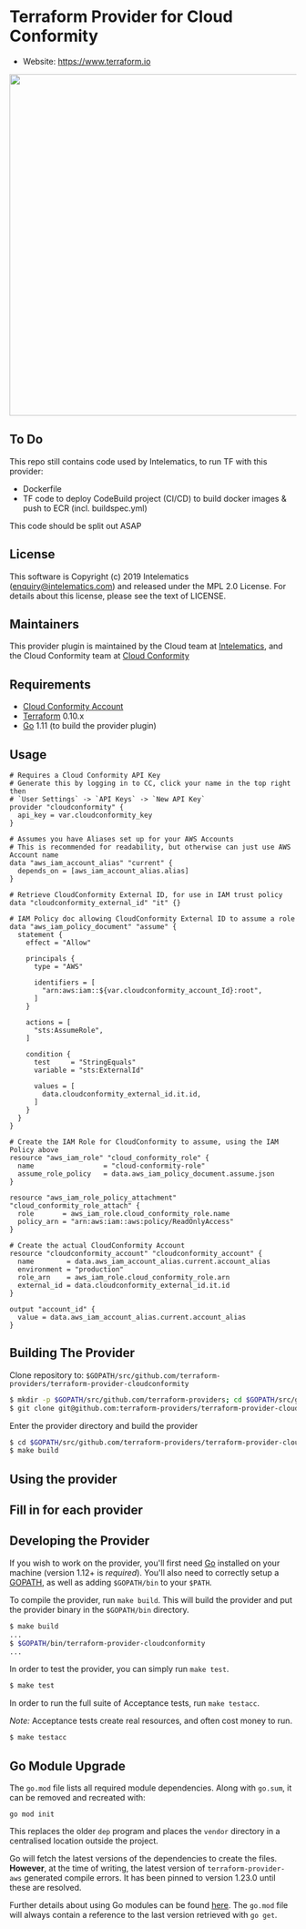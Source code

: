 Terraform Provider for Cloud Conformity
==================

- Website: https://www.terraform.io

<img src="https://cdn.rawgit.com/hashicorp/terraform-website/master/content/source/assets/images/logo-hashicorp.svg" width="600px">

To Do
-----------
This repo still contains code used by Intelematics, to run TF with this
provider:
- Dockerfile
- TF code to deploy CodeBuild project (CI/CD) to build docker images & push to ECR (incl. buildspec.yml)

This code should be split out ASAP

License
-----------
This software is Copyright (c) 2019 Intelematics (enquiry@intelematics.com) and released under the MPL 2.0 License.
For details about this license, please see the text of LICENSE.

Maintainers
-----------

This provider plugin is maintained by the Cloud team at [Intelematics](https://www.intelematics.com/), and the Cloud Conformity team at [Cloud Conformity](https://cloudconformity.com)

Requirements
------------

-   [Cloud Conformity Account](https://cloudconformity.com)
-   [Terraform](https://www.terraform.io/downloads.html) 0.10.x
-   [Go](https://golang.org/doc/install) 1.11 (to build the provider plugin)

Usage
---------------------

```
# Requires a Cloud Conformity API Key 
# Generate this by logging in to CC, click your name in the top right then
# `User Settings` -> `API Keys` -> `New API Key`
provider "cloudconformity" {
  api_key = var.cloudconformity_key
}

# Assumes you have Aliases set up for your AWS Accounts
# This is recommended for readability, but otherwise can just use AWS Account name
data "aws_iam_account_alias" "current" {
  depends_on = [aws_iam_account_alias.alias]
}

# Retrieve CloudConformity External ID, for use in IAM trust policy
data "cloudconformity_external_id" "it" {}

# IAM Policy doc allowing CloudConformity External ID to assume a role
data "aws_iam_policy_document" "assume" {
  statement {
    effect = "Allow"

    principals {
      type = "AWS"

      identifiers = [
        "arn:aws:iam::${var.cloudconformity_account_Id}:root",
      ]
    }

    actions = [
      "sts:AssumeRole",
    ]

    condition {
      test     = "StringEquals"
      variable = "sts:ExternalId"

      values = [
        data.cloudconformity_external_id.it.id,
      ]
    }
  }
}

# Create the IAM Role for CloudConformity to assume, using the IAM Policy above
resource "aws_iam_role" "cloud_conformity_role" {
  name                 = "cloud-conformity-role"
  assume_role_policy   = data.aws_iam_policy_document.assume.json
}

resource "aws_iam_role_policy_attachment" "cloud_conformity_role_attach" {
  role       = aws_iam_role.cloud_conformity_role.name
  policy_arn = "arn:aws:iam::aws:policy/ReadOnlyAccess"
}

# Create the actual CloudConformity Account
resource "cloudconformity_account" "cloudconformity_account" {
  name        = data.aws_iam_account_alias.current.account_alias
  environment = "production"
  role_arn    = aws_iam_role.cloud_conformity_role.arn
  external_id = data.cloudconformity_external_id.it.id
}

output "account_id" {
  value = data.aws_iam_account_alias.current.account_alias
}

```

Building The Provider
---------------------

Clone repository to: `$GOPATH/src/github.com/terraform-providers/terraform-provider-cloudconformity`

```sh
$ mkdir -p $GOPATH/src/github.com/terraform-providers; cd $GOPATH/src/github.com/terraform-providers
$ git clone git@github.com:terraform-providers/terraform-provider-cloudconformity
```

Enter the provider directory and build the provider

```sh
$ cd $GOPATH/src/github.com/terraform-providers/terraform-provider-cloudconformity
$ make build
```

Using the provider
----------------------
## Fill in for each provider

Developing the Provider
---------------------------

If you wish to work on the provider, you'll first need [Go](http://www.golang.org) installed on your machine (version 1.12+ is *required*). You'll also need to correctly setup a [GOPATH](http://golang.org/doc/code.html#GOPATH), as well as adding `$GOPATH/bin` to your `$PATH`.

To compile the provider, run `make build`. This will build the provider and put the provider binary in the `$GOPATH/bin` directory.

```sh
$ make build
...
$ $GOPATH/bin/terraform-provider-cloudconformity
...
```

In order to test the provider, you can simply run `make test`.

```sh
$ make test
```

In order to run the full suite of Acceptance tests, run `make testacc`.

*Note:* Acceptance tests create real resources, and often cost money to run.

```sh
$ make testacc
```

## Go Module Upgrade
The `go.mod` file lists all required module dependencies.  Along with `go.sum`,
it can be removed and recreated with:
```
go mod init
```

This replaces the older `dep` program and places the `vendor` directory in a
centralised location outside the project.

Go will fetch the latest versions of the dependencies to create the files.
**However**, at the time of writing, the latest version of
`terraform-provider-aws` generated compile errors.  It has been pinned to
version 1.23.0 until these are resolved.

Further details about using Go modules can be found
[here](https://blog.golang.org/using-go-modules).  The `go.mod` file will always
contain a reference to the last version retrieved with `go get`.
